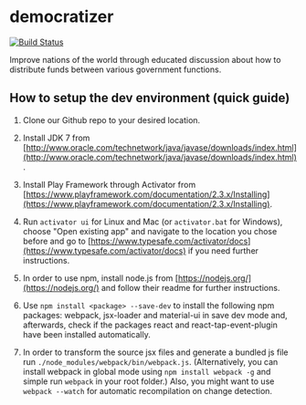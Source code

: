 democratizer
============
[![Build Status](https://travis-ci.org/nemoo/democratizer.svg?branch=master)](https://travis-ci.org/nemoo/democratizer)

Improve nations of the world through educated discussion about how to distribute funds between various government functions.

How to setup the dev environment (quick guide)
------------

1. Clone our Github repo to your desired location.

2. Install JDK 7 from [http://www.oracle.com/technetwork/java/javase/downloads/index.html](http://www.oracle.com/technetwork/java/javase/downloads/index.html).

3. Install Play Framework through Activator from [https://www.playframework.com/documentation/2.3.x/Installing](https://www.playframework.com/documentation/2.3.x/Installing).

4. Run `activator ui` for Linux and Mac (or `activator.bat` for Windows), choose "Open existing app" and navigate to the location you chose before and go to [https://www.typesafe.com/activator/docs](https://www.typesafe.com/activator/docs) if you need further instructions.
    
5. In order to use npm, install node.js from [https://nodejs.org/](https://nodejs.org/) and follow their readme for further instructions.
    
6. Use `npm install <package> --save-dev` to install the following npm packages: webpack, jsx-loader and material-ui in save dev mode and, afterwards, check if the packages react and react-tap-event-plugin have been installed automatically.
   
7. In order to transform the source jsx files and generate a bundled js file run `./node_modules/webpack/bin/webpack.js`. (Alternatively, you can install webpack in global mode using `npm install webpack -g` and simple run `webpack` in your root folder.) Also, you might want to use `webpack --watch` for automatic recompilation on change detection.